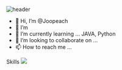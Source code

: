 ![header](https://capsule-render.vercel.app/api?type=waving&color=auto&height=250&section=header&text=Hello&desc=I'm%20Chan%20Joo%20Lee.&fontSize=70&fontAlign=20&descSize=20&fontAlignY=60&descAlign=20&descAlignY=70)

- 👋 Hi, I’m @Joopeach
- 👀 I’m
- 🌱 I’m currently learning ... JAVA, Python
- 💞️ I’m looking to collaborate on ...
- 📫 How to reach me ...

<!---
Joopeach/Joopeach is a ✨ special ✨ repository because its `README.md` (this file) appears on your GitHub profile.
You can click the Preview link to take a look at your changes.
--->

Skills
 <img src="https://img.shields.io/badge/Eclipse IDE-2C2255?style=plastic&logo=Eclipse&logoColor=white"/>
